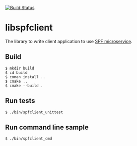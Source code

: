 [![Build Status](https://travis-ci.com/bonewell/libspfclient.svg?branch=master)](https://travis-ci.com/bonewell/libspfclient)

# libspfclient
The library to write client application to use [SPF microservice](https://github.com/bonewell/spfservice).

## Build
```Shell
$ mkdir build
$ cd build
$ conan install ..
$ cmake ..
$ cmake --build .
```

## Run tests
```Shell
$ ./bin/spfclient_unittest
```

## Run command line sample
```Shell
$ ./bin/spfclient_cmd
```

